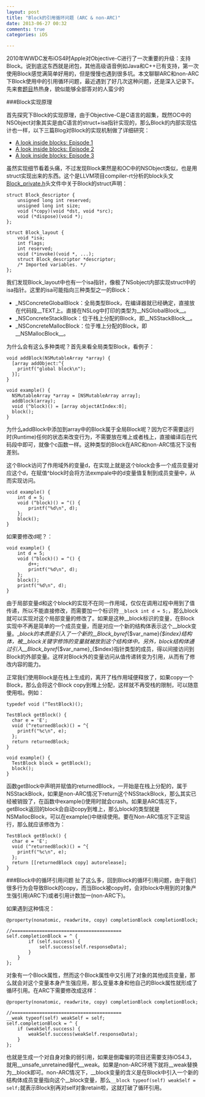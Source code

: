 ```yaml
---
layout: post
title: "Block的引用循环问题 (ARC & non-ARC)"
date: 2013-06-27 00:32
comments: true
categories: iOS

---
```


2010年WWDC发布iOS4时Apple对Objective-C进行了一次重要的升级：支持Block。说到底这东西就是闭包，其他高级语音例如Java和C++已有支持，第一次使用Block感觉满简单好用的，但是慢慢也遇到很多坑。本文聊聊ARC和non-ARC下Block使用中的引用循环问题，最近遇到了好几次这种问题，还是深入记录下。先来套[题目](http://blog.parse.com/2013/02/05/objective-c-blocks-quiz/)热热身，貌似能够全部答对的人蛮少的

###Block实现原理

首先探究下Block的实现原理，由于Objective-C是C语言的超集，既然OC中的NSObject对象其实是由C语言的struct+isa指针实现的，那么Block的内部实现估计也一样，以下三篇Blog对Block的实现机制做了详细研究：

* [A look inside blocks: Episode 1](http://www.galloway.me.uk/2012/10/a-look-inside-blocks-episode-1/)
* [A look inside blocks: Episode 2](http://www.galloway.me.uk/2012/10/a-look-inside-blocks-episode-2/)
* [A look inside blocks: Episode 3](http://www.galloway.me.uk/2012/10/a-look-inside-blocks-episode-3/)

虽然实现细节看着头痛，不过发现Block果然是和OC中的NSObject类似，也是用struct实现出来的东西。这个是LLVM项目compiler-rt分析的block头文[Block_private.h](https://llvm.org/svn/llvm-project/compiler-rt/trunk/BlocksRuntime/Block_private.h)头文件中关于Block的struct声明：

<!--more-->

```
struct Block_descriptor {
    unsigned long int reserved;
    unsigned long int size;
    void (*copy)(void *dst, void *src);
    void (*dispose)(void *);
};

struct Block_layout {
    void *isa;
    int flags;
    int reserved;
    void (*invoke)(void *, ...);
    struct Block_descriptor *descriptor;
    /* Imported variables. */
};

```

我们发现Block_layout中也有一个isa指针，像极了NSobject内部实现struct中的isa指针。这里的isa可能指向三种类型之一的Block：

* _NSConcreteGlobalBlock：全局类型Block，在编译器就已经确定，直接放在代码段__TEXT上。直接在NSLog中打印的类型为\_\_NSGlobalBlock\_\_。
* _NSConcreteStackBlock：位于栈上分配的Block，即\_\_NSStackBlock\_\_。
* _NSConcreteMallocBlock：位于堆上分配的Block，即\_\_NSMallocBlock\_\_。

为什么会有这么多种类呢？首先来看全局类型Block，看例子：

```
void addBlock(NSMutableArray *array) {
  [array addObject:^{
    printf("global block\n");
  }];
}
 
void example() {
  NSMutableArray *array = [NSMutableArray array];
  addBlock(array);
  void (^block)() = [array objectAtIndex:0];
  block();
}

```
为什么addBlock中添加到array中的Block属于全局Block呢？因为它不需要运行时(Runtime)任何的状态来改变行为，不需要放在堆上或者栈上，直接编译后在代码段中即可，就像个c函数一样。这种类型的Block在ARC和non-ARC情况下没有差别。

这个Block访问了作用域外的变量d，在实现上就是这个block会多一个成员变量对应这个d，在赋值^block时会将方法exmpale中的d变量值复制到成员变量中，从而实现访问。

```
void example() {
	int d = 5;
	void (^block)() = ^() {
		printf("%d\n", d);
	};
	block();
}
```

如果要修改d呢？：

```
void example() {
	int d = 5;
	void (^block)() = ^() {
		d++;
		printf("%d\n", d);
	};
	block();
	printf("%d\n", d);
}
```
由于局部变量d和这个block的实现不在同一作用域，仅仅在调用过程中用到了值传递，所以不能直接修改，而需要加一个标识符`__block int d = 5;`，那么block就可以实现对这个局部变量的修改了。如果是这种__block标识的变量，在Block实现中不再是简单的一个成员变量，而是对应一个新的结构体表示这个__block变量。__block的本质是引入了一个新的__Block_byref_{$var_name}_{$index}结构体，被__block关键字修饰的变量就被放到这个结构体中。另外，block结构体通过引入__Block_byref_{$var_name}_{$index}指针类型的成员，得以间接访问到Block的外部变量。这样对Block外的变量访问从值传递转变为引用，从而有了修改内容的能力。

正常我们使用Block是在栈上生成的，离开了栈作用域便释放了，如果copy一个Block，那么会将这个Block copy到堆上分配，这样就不再受栈的限制，可以随意使用啦。例如：

```
typedef void (^TestBlock)();
 
TestBlock getBlock() {
  char e = 'E';
  void (^returnedBlock)() = ^{
    printf("%c\n", e);
  };
  return returnedBlock;
}
 
void example() {
  TestBlock block = getBlock();
  block();
}
```

函数getBlock中声明并赋值的returnedBlock，一开始是在栈上分配的，属于NSStackBlock，如果是non-ARC情况下return这个NSStackBlock，那么其实已经被销毁了，在函数中example()使用时就会crash。如果是ARC情况下，getBlock返回的block会自动copy到堆上，那么block的类型就是NSMallocBlock，可以在example()中继续使用。要在Non-ARC情况下正常运行，那么就应该修改为：

```
TestBlock getBlock() {
  char e = 'E';
  void (^returnedBlock)() = ^{
    printf("%c\n", e);
  };
  return [[returnedBlock copy] autorelease];
}
```

###Block中的循环引用问题
扯了这么多，回到Block的循环引用问题，由于我们很多行为会导致Block的copy，而当Block被copy时，会对block中用到的对象产生强引用(ARC下)或者引用计数加一(non-ARC下)。

如果遇到这种情况：

```
@property(nonatomic, readwrite, copy) completionBlock completionBlock;

//========================================
self.completionBlock = ^ {
        if (self.success) {
            self.success(self.responseData);
        }
    }
};
```
对象有一个Block属性，然而这个Block属性中又引用了对象的其他成员变量，那么就会对这个变量本身产生强应用，那么变量本身和他自己的Block属性就形成了循环引用。在ARC下需要修改成这样：

```
@property(nonatomic, readwrite, copy) completionBlock completionBlock;

//========================================
__weak typeof(self) weakSelf = self;
self.completionBlock = ^ {
    if (weakSelf.success) {
        weakSelf.success(weakSelf.responseData);
    }
};
```
也就是生成一个对自身对象的弱引用，如果是倒霉催的项目还需要支持iOS4.3，就用\_\_unsafe_unretained替代\_\_weak。如果是non-ARC环境下就将\_\_weak替换为\_\_block即可。non-ARC情况下，\_\_block变量的含义是在Block中引入一个新的结构体成员变量指向这个\_\_block变量，那么`__block typeof(self) weakSelf = self;`就表示Block别再对self对象retain啦，这就打破了循环引用。

